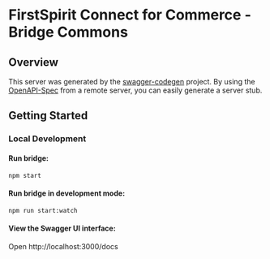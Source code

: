 # FirstSpirit Connect for Commerce - Bridge Commons

## Overview

This server was generated by the [swagger-codegen](https://github.com/swagger-api/swagger-codegen) project. By using the [OpenAPI-Spec](https://github.com/OAI/OpenAPI-Specification) from a remote server, you can easily generate a server stub.

## Getting Started

### Local Development

#### Run bridge:

```
npm start
```

#### Run bridge in development mode:

```
npm run start:watch
```

#### View the Swagger UI interface:

Open http://localhost:3000/docs